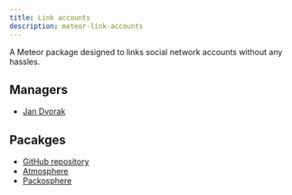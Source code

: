 ```yaml
---
title: Link accounts
description: meteor-link-accounts
---
```


A Meteor package designed to links social network accounts without any hassles.

## Managers
* [Jan Dvorak](https://github.com/sponsors/StorytellerCZ)

## Pacakges
* [GitHub repository](https://github.com/Meteor-Community-Packages/meteor-link-accounts)
* [Atmosphere](https://atmospherejs.com/bozhao/link-accounts)
* [Packosphere](https://packosphere.com/bozhao/link-accounts)
